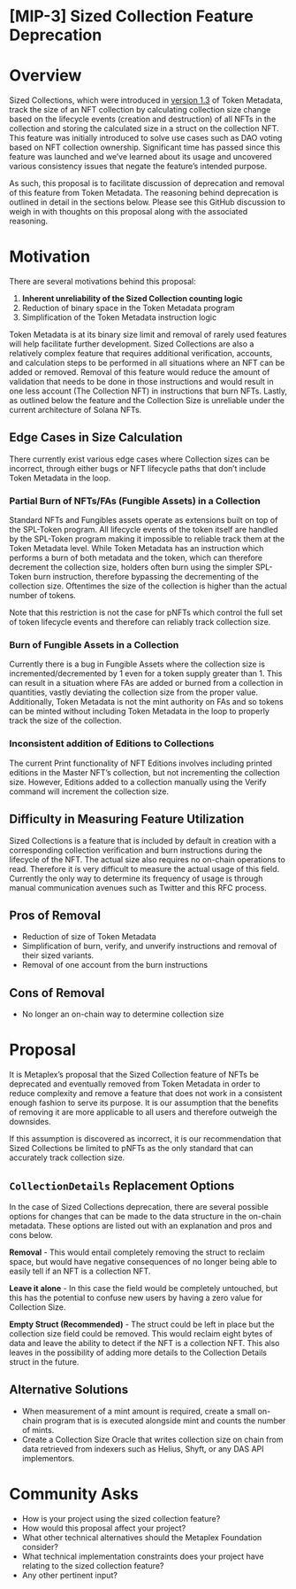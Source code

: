 # [MIP-3] Sized Collection Feature Deprecation

# Overview

Sized Collections, which were introduced in [version 1.3](https://docs.metaplex.com/programs/token-metadata/changelog/v1.3) of Token Metadata, track the size of an NFT collection by calculating collection size change based on the lifecycle events (creation and destruction) of all NFTs in the collection and storing the calculated size in a struct on the collection NFT. This feature was initially introduced to solve use cases such as DAO voting based on NFT collection ownership. Significant time has passed since this feature was launched and we’ve learned about its usage and uncovered various consistency issues that negate the feature’s intended purpose.

As such, this proposal is to facilitate discussion of deprecation and removal of this feature from Token Metadata. The reasoning behind deprecation is outlined in detail in the sections below. Please see this GitHub discussion to weigh in with thoughts on this proposal along with the associated reasoning.

# Motivation

There are several motivations behind this proposal:

1. **Inherent unreliability of the Sized Collection counting logic**
2. Reduction of binary space in the Token Metadata program
3. Simplification of the Token Metadata instruction logic

Token Metadata is at its binary size limit and removal of rarely used features will help facilitate further development. Sized Collections are also a relatively complex feature that requires additional verification, accounts, and calculation steps to be performed in all situations where an NFT can be added or removed.  Removal of this feature would reduce the amount of validation that needs to be done in those instructions and would result in one less account (The Collection NFT) in instructions that burn NFTs. Lastly, as outlined below the feature and the Collection Size is unreliable under the current architecture of Solana NFTs.

## Edge Cases in Size Calculation

There currently exist various edge cases where Collection sizes can be incorrect, through either bugs or NFT lifecycle paths that don’t include Token Metadata in the loop.

### Partial Burn of NFTs/FAs (Fungible Assets) in a Collection

Standard NFTs and Fungibles assets operate as extensions built on top of the SPL-Token program. All lifecycle events of the token itself are handled by the SPL-Token program making it impossible to reliable track them at the Token Metadata level. While Token Metadata has an instruction which performs a burn of both metadata and the token, which can therefore decrement the collection size, holders often burn using the simpler SPL-Token burn instruction, therefore bypassing the decrementing of the collection size. Oftentimes the size of the collection is higher than the actual number of tokens.

Note that this restriction is not the case for pNFTs which control the full set of token lifecycle events and therefore can reliably track collection size.

### Burn of Fungible Assets in a Collection

Currently there is a bug in Fungible Assets where the collection size is incremented/decremented by 1 even for a token supply greater than 1. This can result in a situation where FAs are added or burned from a collection in quantities, vastly deviating the collection size from the proper value. Additionally, Token Metadata is not the mint authority on FAs and so tokens can be minted without including Token Metadata in the loop to properly track the size of the collection.

### Inconsistent addition of Editions to Collections

The current Print functionality of NFT Editions involves including printed editions in the Master NFT’s collection, but not incrementing the collection size. However, Editions added to a collection manually using the Verify command will increment the collection size.

## Difficulty in Measuring Feature Utilization

Sized Collections is a feature that is included by default in creation with a corresponding collection verification and burn instructions during the lifecycle of the NFT. The actual size also requires no on-chain operations to read. Therefore it is very difficult to measure the actual usage of this field. Currently the only way to determine its frequency of usage is through manual communication avenues such as Twitter and this RFC process.

## Pros of Removal

- Reduction of size of Token Metadata
- Simplification of burn, verify, and unverify instructions and removal of their sized variants.
- Removal of one account from the burn instructions

## Cons of Removal

- No longer an on-chain way to determine collection size

# Proposal

It is Metaplex’s proposal that the Sized Collection feature of NFTs be deprecated and eventually removed from Token Metadata in order to reduce complexity and remove a feature that does not work in a consistent enough fashion to serve its purpose. It is our assumption that the benefits of removing it are more applicable to all users and therefore outweigh the downsides.

If this assumption is discovered as incorrect, it is our recommendation that Sized Collections be limited to pNFTs as the only standard that can accurately track collection size.

## `CollectionDetails` Replacement Options

In the case of Sized Collections deprecation, there are several possible options for changes that can be made to the data structure in the on-chain metadata. These options are listed out with an explanation and pros and cons below.

**Removal** - This would entail completely removing the struct to reclaim space, but would have negative consequences of no longer being able to easily tell if an NFT is a collection NFT.

**Leave it alone** - In this case the field would be completely untouched, but this has the potential to confuse new users by having a zero value for Collection Size.

**Empty Struct (Recommended)** - The struct could be left in place but the collection size field could be removed. This would reclaim eight bytes of data and leave the ability to detect if the NFT is a collection NFT. This also leaves in the possibility of adding more details to the Collection Details struct in the future.

## Alternative Solutions

- When measurement of a mint amount is required, create a small on-chain program that is is executed alongside mint and counts the number of mints.
- Create a Collection Size Oracle that writes collection size on chain from data retrieved from indexers such as Helius, Shyft, or any DAS API implementors.

# Community Asks

- How is your project using the sized collection feature?
- How would this proposal affect your project?
- What other technical alternatives should the Metaplex Foundation consider?
- What technical implementation constraints does your project have relating to the sized collection feature?
- Any other pertinent input?
